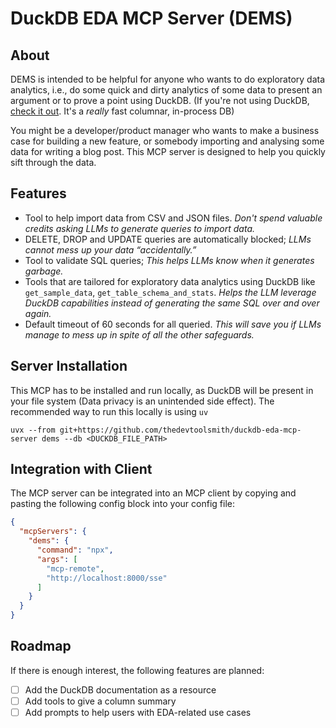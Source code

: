 # DuckDB EDA MCP Server (DEMS)

## About

DEMS is intended to be helpful for anyone who wants to do exploratory data analytics, i.e., do some quick and dirty
analytics of some data to present an argument or to prove a point using DuckDB. (If you're not using DuckDB, [check it
out](https://duckdb.org/). It's a *really* fast columnar, in-process DB)

You might be a developer/product manager who wants to make a business case for building a new feature, or somebody
importing and analysing some data for writing a blog post. This MCP server is designed to help you quickly sift through
the data.

## Features

- Tool to help import data from CSV and JSON files. *Don't spend valuable credits asking LLMs to generate queries to
  import data.*
- DELETE, DROP and UPDATE queries are automatically blocked; *LLMs cannot mess up your data “accidentally.”*
- Tool to validate SQL queries; *This helps LLMs know when it generates garbage.*
- Tools that are tailored for exploratory data analytics using DuckDB like `get_sample_data`,
  `get_table_schema_and_stats`. *Helps the LLM leverage DuckDB capabilities instead of generating the same SQL over and
  over again.*
- Default timeout of 60 seconds for all queried. *This will save you if LLMs manage to mess up in spite of all the other
  safeguards.*

## Server Installation

This MCP has to be installed and run locally, as DuckDB will be present in your file system (Data privacy is an
unintended side effect). The recommended way to run this locally is using `uv`

```shell
uvx --from git+https://github.com/thedevtoolsmith/duckdb-eda-mcp-server dems --db <DUCKDB_FILE_PATH>
```

## Integration with Client

The MCP server can be integrated into an MCP client by copying and pasting the following config block into your config
file:

```json
{
  "mcpServers": {
    "dems": {
      "command": "npx",
      "args": [
        "mcp-remote",
        "http://localhost:8000/sse"
      ]
    }
  }
}
```

## Roadmap

If there is enough interest, the following features are planned:

- [ ] Add the DuckDB documentation as a resource
- [ ] Add tools to give a column summary
- [ ] Add prompts to help users with EDA-related use cases